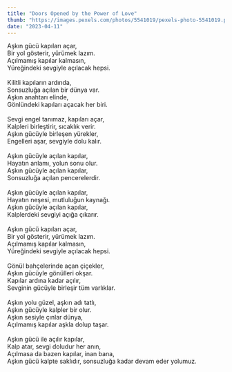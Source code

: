 ```yaml
---
title: "Doors Opened by the Power of Love"
thumb: "https://images.pexels.com/photos/5541019/pexels-photo-5541019.png"
date: "2023-04-11"
---
```

Aşkın gücü kapıları açar,
<br />
Bir yol gösterir, yürümek lazım.
<br />
Açılmamış kapılar kalmasın,
<br />
Yüreğindeki sevgiyle açılacak hepsi.
<br />
<br />
Kilitli kapıların ardında,
<br />
Sonsuzluğa açılan bir dünya var.
<br />
Aşkın anahtarı elinde,
<br />
Gönlündeki kapıları açacak her biri.
<br />
<br />
Sevgi engel tanımaz, kapıları açar,
<br />
Kalpleri birleştirir, sıcaklık verir.
<br />
Aşkın gücüyle birleşen yürekler,
<br />
Engelleri aşar, sevgiyle dolu kalır.
<br />
<br />
Aşkın gücüyle açılan kapılar,
<br />
Hayatın anlamı, yolun sonu olur.
<br />
Aşkın gücüyle açılan kapılar,
<br />
Sonsuzluğa açılan pencerelerdir.
<br />
<br />
Aşkın gücüyle açılan kapılar,
<br />
Hayatın neşesi, mutluluğun kaynağı.
<br />
Aşkın gücüyle açılan kapılar,
<br />
Kalplerdeki sevgiyi açığa çıkarır.
<br />
<br />
Aşkın gücü kapıları açar,
<br />
Bir yol gösterir, yürümek lazım.
<br />
Açılmamış kapılar kalmasın,
<br />
Yüreğindeki sevgiyle açılacak hepsi.
<br />
<br />
Gönül bahçelerinde açan çiçekler,
<br />
Aşkın gücüyle gönülleri okşar.
<br />
Kapılar ardına kadar açılır,
<br />
Sevginin gücüyle birleşir tüm varlıklar.
<br />
<br />
Aşkın yolu güzel, aşkın adı tatlı,
<br />
Aşkın gücüyle kalpler bir olur.
<br />
Aşkın sesiyle çınlar dünya,
<br />
Açılmamış kapılar aşkla dolup taşar.
<br />
<br />
Aşkın gücü ile açılır kapılar,
<br />
Kalp atar, sevgi doludur her anın,
<br />
Açılmasa da bazen kapılar, inan bana,
<br />
Aşkın gücü kalpte saklıdır, sonsuzluğa kadar devam eder yolumuz.
<br />
